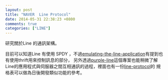 ```yaml
---
layout: post
title: "NAVER  Line Protocol"
date: 2014-05-31 22:38:23 +0800
comments: true
categories: ["LINE"]
---
```


研究關於Line 的通訊架構。

<!-- more -->

目前可以知道Line 有使用 SPDY ，不過[emulating-the-line-application]有提到也有使用thrift用來控制訊息的部分，
另外透過[purple-line]這個專案也能稍微了解Line的應用程式與伺服器之間互相通訊的過程，裡面也有一份[line-protocol]的
規格表可以做為日後開發類似功能的參考。

[emulating-the-line-application]:http://blogs.ixiacom.com/ixia-blog/emulating-the-line-application/
[purple-line]: https://github.com/mvirkkunen/purple-line
[line-protocol]: http://altrepo.eu/git/line-protocol.git/